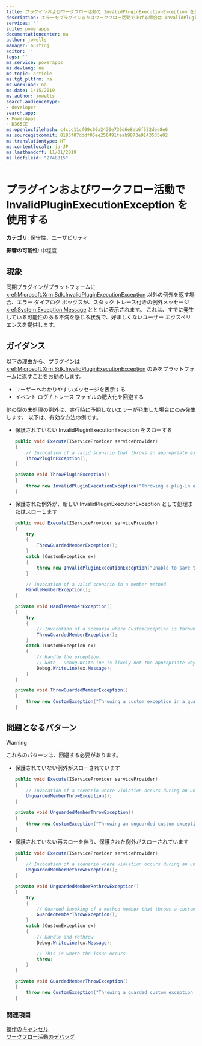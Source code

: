 ```yaml
---
title: プラグインおよびワークフロー活動で InvalidPluginExecutionException を使用する | MicrosoftDocs
description: エラーをプラグインまたはワークフロー活動で上げる場合は InvalidPluginExecutionException を使用します。
services: ''
suite: powerapps
documentationcenter: na
author: jowells
manager: austinj
editor: ''
tags: ''
ms.service: powerapps
ms.devlang: na
ms.topic: article
ms.tgt_pltfrm: na
ms.workload: na
ms.date: 1/15/2019
ms.author: jowells
search.audienceType:
- developer
search.app:
- PowerApps
- D365CE
ms.openlocfilehash: c4ccc11cf09c00a2430e736d6e8ab6f532dee8e6
ms.sourcegitcommit: 8185f87dddf05ee256491feab9873e9143535e02
ms.translationtype: HT
ms.contentlocale: ja-JP
ms.lasthandoff: 11/01/2019
ms.locfileid: "2748815"
---
```

# <a name="use-invalidpluginexecutionexception-in-plug-ins-and-workflow-activities"></a>プラグインおよびワークフロー活動で InvalidPluginExecutionException を使用する

**カテゴリ**: 保守性、ユーザビリティ

**影響の可能性**: 中程度

<a name='symptoms'></a>

## <a name="symptoms"></a>現象

同期プラグインがプラットフォームに <xref:Microsoft.Xrm.Sdk.InvalidPluginExecutionException> 以外の例外を返す場合、エラー ダイアログ ボックスが、スタック トレース付きの例外メッセージ <xref:System.Exception.Message> とともに表示されます。 これは、すでに発生している可能性のある不満を感じる状況で、好ましくないユーザー エクスペリエンスを提供します。

<a name='guidance'></a>

## <a name="guidance"></a>ガイダンス

以下の理由から、プラグインは <xref:Microsoft.Xrm.Sdk.InvalidPluginExecutionException> のみをプラットフォームに返すことをお勧めします。

- ユーザーへわかりやすいメッセージを表示する
- イベント ログ / トレース ファイルの肥大化を回避する

他の型の未処理の例外は、実行時に予期しないエラーが発生した場合にのみ発生します。 以下は、有効な方法の例です。

- 保護されていない InvalidPluginExecutionException をスローする

    ```csharp
    public void Execute(IServiceProvider serviceProvider)
    {
        // Invocation of a valid scenario that throws an appropriate exception type
        ThrowPluginException();
    }
    
    private void ThrowPluginException()
    {
        throw new InvalidPluginExecutionException("Throwing a plug-in exception in a member method body");
    }
    ```

- 保護された例外が、新しい InvalidPluginExecutionException として処理またはスローします

    ```csharp
    public void Execute(IServiceProvider serviceProvider)
    {
        try
        {
            ThrowGuardedMemberException();
        }
        catch (CustomException ex)
        {
            throw new InvalidPluginExecutionException("Unable to save the contact. This is likely caused by..."), ex);
        }
    
        // Invocation of a valid scenario in a member method
        HandleMemberException();
    }
    
    private void HandleMemberException()
    {
        try
        {
            // Invocation of a scenario where CustomException is thrown
            ThrowGuardedMemberException();
        }
        catch (CustomException ex)
        {
            // Handle the exception.
            // Note - Debug.WriteLine is likely not the appropriate way to handle the exception. This is for demonstration purposes only
            Debug.WriteLine(ex.Message);
        }
    }
    
    private void ThrowGuardedMemberException()
    {
        throw new CustomException("Throwing a custom exception in a guarded member");
    }
    ```

<a name='problem'></a>

## <a name="problematic-patterns"></a>問題となるパターン

> [!WARNING]
> これらのパターンは、回避する必要があります。

- 保護されていない例外がスローされています

    ```csharp
    public void Execute(IServiceProvider serviceProvider)
    {
        // Invocation of a scenario where violation occurs during an unguarded throw
        UnguardedMemberThrowException();
    }
    
    private void UnguardedMemberThrowException()
    {
        throw new CustomException("Throwing an unguarded custom exception in a member method body");
    }
    ```

- 保護されていない再スローを伴う、保護された例外がスローされています

    ```csharp
    public void Execute(IServiceProvider serviceProvider)
    {
        // Invocation of a scenario where violation occurs during an unguarded rethrow
        UnguardedMemberRethrowException();
    }
    
    private void UnguardedMemberRethrowException()
    {
        try
        {
            // Guarded invoking of a method member that throws a custom exception
            GuardedMemberThrowException();
        }
        catch (CustomException ex)
        {
            // Handle and rethrow
            Debug.WriteLine(ex.Message);
    
            // This is where the issue occurs
            throw;
        }
    }
    
    private void GuardedMemberThrowException()
    {
        throw new CustomException("Throwing a guarded custom exception in a member method body");
    }
    ```

<a name='seealso'></a>

### <a name="see-also"></a>関連項目

[操作のキャンセル](../../handle-exceptions.md#cancelling-an-operation)<br/>
[ワークフロー活動のデバッグ](../../workflow/workflow-extensions.md#debug-workflow-activities)<br/>